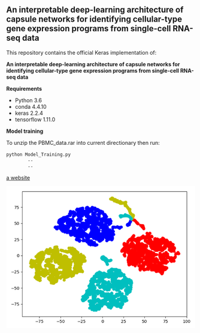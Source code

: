## An interpretable deep-learning architecture of capsule networks for identifying cellular-type gene expression programs from single-cell RNA-seq data

This repository contains the official Keras implementation of:

**An interpretable deep-learning architecture of capsule networks for identifying cellular-type gene expression programs from single-cell RNA-seq data**


**Requirements**
- Python 3.6
- conda 4.4.10
- keras 2.2.4
- tensorflow 1.11.0


**Model training**

To unzip the PBMC_data.rar into current directionary then run:

```
python Model_Training.py
        --
        --
```


<a href='www.bing.com'>a website</a>

<img src="./HSC.png" />
